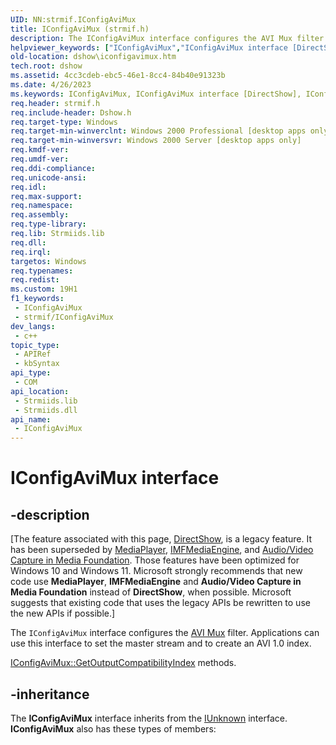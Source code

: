 ```yaml
---
UID: NN:strmif.IConfigAviMux
title: IConfigAviMux (strmif.h)
description: The IConfigAviMux interface configures the AVI Mux filter.
helpviewer_keywords: ["IConfigAviMux","IConfigAviMux interface [DirectShow]","IConfigAviMux interface [DirectShow]","described","IConfigAviMuxInterface","dshow.iconfigavimux","strmif/IConfigAviMux"]
old-location: dshow\iconfigavimux.htm
tech.root: dshow
ms.assetid: 4cc3cdeb-ebc5-46e1-8cc4-84b40e91323b
ms.date: 4/26/2023
ms.keywords: IConfigAviMux, IConfigAviMux interface [DirectShow], IConfigAviMux interface [DirectShow],described, IConfigAviMuxInterface, dshow.iconfigavimux, strmif/IConfigAviMux
req.header: strmif.h
req.include-header: Dshow.h
req.target-type: Windows
req.target-min-winverclnt: Windows 2000 Professional [desktop apps only]
req.target-min-winversvr: Windows 2000 Server [desktop apps only]
req.kmdf-ver: 
req.umdf-ver: 
req.ddi-compliance: 
req.unicode-ansi: 
req.idl: 
req.max-support: 
req.namespace: 
req.assembly: 
req.type-library: 
req.lib: Strmiids.lib
req.dll: 
req.irql: 
targetos: Windows
req.typenames: 
req.redist: 
ms.custom: 19H1
f1_keywords:
 - IConfigAviMux
 - strmif/IConfigAviMux
dev_langs:
 - c++
topic_type:
 - APIRef
 - kbSyntax
api_type:
 - COM
api_location:
 - Strmiids.lib
 - Strmiids.dll
api_name:
 - IConfigAviMux
---
```


# IConfigAviMux interface


## -description

\[The feature associated with this page, [DirectShow](/windows/win32/directshow/directshow), is a legacy feature. It has been superseded by [MediaPlayer](/uwp/api/Windows.Media.Playback.MediaPlayer), [IMFMediaEngine](/windows/win32/api/mfmediaengine/nn-mfmediaengine-imfmediaengine), and [Audio/Video Capture in Media Foundation](windows/win32/medfound/audio-video-capture-in-media-foundation). Those features have been optimized for Windows 10 and Windows 11. Microsoft strongly recommends that new code use **MediaPlayer**, **IMFMediaEngine** and **Audio/Video Capture in Media Foundation** instead of **DirectShow**, when possible. Microsoft suggests that existing code that uses the legacy APIs be rewritten to use the new APIs if possible.\]

The <code>IConfigAviMux</code> interface configures the <a href="/windows/desktop/DirectShow/avi-mux-filter">AVI Mux</a> filter. Applications can use this interface to set the master stream and to create an AVI 1.0 index.

[IConfigAviMux::GetOutputCompatibilityIndex](/windows/desktop/api/strmif/nf-strmif-iconfigavimux-getoutputcompatibilityindex) methods.

## -inheritance

The <b>IConfigAviMux</b> interface inherits from the <a href="/windows/desktop/api/unknwn/nn-unknwn-iunknown">IUnknown</a> interface. <b>IConfigAviMux</b> also has these types of members:

